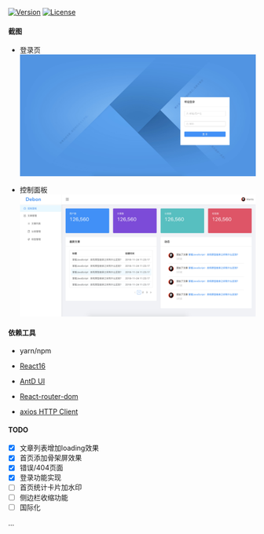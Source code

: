 [![Version](https://img.shields.io/badge/version-2.0.0-green.svg)](https://github.com/chunlintang/debon)
[![License](https://img.shields.io/badge/license-MIT-blue.svg)](http://opensource.org/licenses/MIT)

#### 截图

- 登录页
![login](./screenshot/login.jpeg)

- 控制面板
![dashboard](./screenshot/dashboard.jpeg)

#### 依赖工具

  - yarn/npm 

  - [React16](https://reactjs.org/)
  - [AntD UI](https://ant.design/index-cn)
  - [React-router-dom](https://www.npmjs.com/package/react-router-dom)
  - [axios HTTP Client](https://github.com/axios/axios)
  
#### TODO

- [x] 文章列表增加loading效果
- [x] 首页添加骨架屏效果
- [x] 错误/404页面
- [x] 登录功能实现
- [ ] 首页统计卡片加水印
- [ ] 侧边栏收缩功能
- [ ] 国际化 

...
